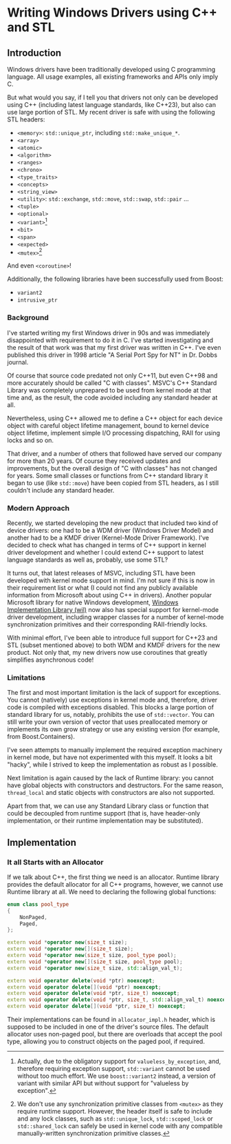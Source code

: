 # Writing Windows Drivers using C++ and STL

## Introduction

Windows drivers have been traditionally developed using C programming language. All usage examples, all existing frameworks and APIs only imply C.

But what would you say, if I tell you that drivers not only can be developed using C++ (including latest language standards, like C++23), but also can use large portion of STL. My recent driver is safe with using the following STL headers:

* `<memory>`: `std::unique_ptr`, including `std::make_unique_*`.
* `<array>`
* `<atomic>`
* `<algorithm>`
* `<ranges>`
* `<chrono>`
* `<type_traits>`
* `<concepts>`
* `<string_view>`
* `<utility>`: `std::exchange`, `std::move`, `std::swap`, `std::pair` ...
* `<tuple>`
* `<optional>`
* `<variant>`[^variant]
* `<bit>`
* `<span>`
* `<expected>`
* `<mutex>`[^mutex]

And even `<coroutine>`!

[^variant]: Actually, due to the obligatory support for `valueless_by_exception`, and, therefore requiring exception support, `std::variant` cannot be used without too much effort. We use `boost::variant2` instead, a version of variant with similar API but without support for "valueless by exception".

[^mutex]: We don't use any synchronization primitive classes from `<mutex>` as they require runtime support. However, the header itself is safe to include and any lock classes, such as `std::unique_lock`, `std::scoped_lock` or `std::shared_lock` can safely be used in kernel code with any compatible manually-written synchronization primitive classes.

Additionally, the following libraries have been successfully used from Boost:

* `variant2`
* `intrusive_ptr`

### Background

I've started writing my first Windows driver in 90s and was immediately disappointed with requirement to do it in C. I've started investigating and the result of that work was that my first driver was written in C++. I've even published this driver in 1998 article "A Serial Port Spy for NT" in Dr. Dobbs journal.

Of course that source code predated not only C++11, but even C++98 and more accurately should be called "C with classes". MSVC's C++ Standard Library was completely unprepared to be used from kernel mode at that time and, as the result, the code avoided including any standard header at all.

Nevertheless, using C++ allowed me to define a C++ object for each device object with careful object lifetime management, bound to kernel device object lifetime, implement simple I/O processing dispatching, RAII for using locks and so on.

That driver, and a number of others that followed have served our company for more than 20 years. Of course they received updates and improvements, but the overall design of "C with classes" has not changed for years. Some small classes or functions from C++ standard library it began to use (like `std::move`) have been copied from STL headers, as I still couldn't include any standard header.

### Modern Approach

Recently, we started developing the new product that included two kind of device drivers: one had to be a WDM driver (Windows Driver Model) and another had to be a KMDF driver (Kernel-Mode Driver Framework). I've decided to check what has changed in terms of C++ support in kernel driver development and whether I could extend C++ support to latest language standards as well as, probably, use some STL?

It turns out, that latest releases of MSVC, including STL have been developed with kernel mode support in mind. I'm not sure if this is now in their requirement list or what (I could not find any publicly available information from Microsoft about using C++ in drivers). Another popular Microsoft library for native Windows development, [Windows Implementation Library (wil)](https://github.com/microsoft/wil) now also has special support for kernel-mode driver development, including wrapper classes for a number of kernel-mode synchronization primitives and their corresponding RAII-friendly locks.

With minimal effort, I've been able to introduce full support for C++23 and STL (subset mentioned above) to both WDM and KMDF drivers for the new product. Not only that, my new drivers now use coroutines that greatly simplifies asynchronous code!

### Limitations

The first and most important limitation is the lack of support for exceptions. You cannot (natively) use exceptions in kernel mode and, therefore, driver code is compiled with exceptions disabled. This blocks a large portion of standard library for us, notably, prohibits the use of `std::vector`. You can still write your own version of vector that uses preallocated memory or implements its own grow strategy or use any existing version (for example, from Boost.Containers).

I've seen attempts to manually implement the required exception machinery in kernel mode, but have not experimented with this myself. It looks a bit "hacky", while I strived to keep the implementation as robust as I possible.

Next limitation is again caused by the lack of Runtime library: you cannot have global objects with constructors and destructors. For the same reason, `thread_local` and static objects with constructors are also not supported.

Apart from that, we can use any Standard Library class or function that could be decoupled from runtime support (that is, have header-only implementation, or their runtime implementation may be substituted).

## Implementation

### It all Starts with an Allocator

If we talk about C++, the first thing we need is an allocator. Runtime library provides the default allocator for all C++ programs, however, we cannot use Runtime library at all. We need to declaring the following global functions:

```cpp
enum class pool_type
{
	NonPaged,
	Paged,
};

extern void *operator new(size_t size);
extern void *operator new[](size_t size);
extern void *operator new(size_t size, pool_type pool);
extern void *operator new[](size_t size, pool_type pool);
extern void *operator new(size_t size, std::align_val_t);

extern void operator delete(void *ptr) noexcept;
extern void operator delete[](void *ptr) noexcept;
extern void operator delete(void *ptr, size_t) noexcept;
extern void operator delete(void *ptr, size_t, std::align_val_t) noexcept;
extern void operator delete[](void *ptr, size_t) noexcept;
```

Their implementations can be found in `allocator_impl.h` header, which is supposed to be included in one of the driver's source files. The default allocator uses non-paged pool, but there are overloads that accept the pool type, allowing you to construct objects on the paged pool, if required.


